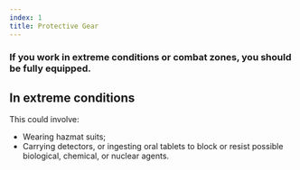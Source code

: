 ```yaml
---
index: 1
title: Protective Gear
---
```

### If you work in extreme conditions or combat zones, you should be fully equipped. 

## In extreme conditions

This could involve:

*	Wearing hazmat suits;
*	Carrying detectors, or ingesting oral tablets to block or resist possible biological, chemical, or nuclear agents.